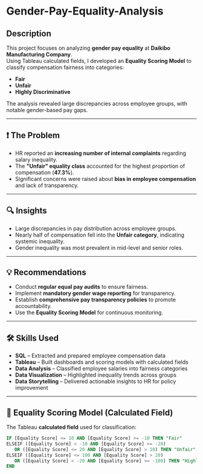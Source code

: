 # Gender-Pay-Equality-Analysis
##  Description
This project focuses on analyzing **gender pay equality** at **Daikibo Manufacturing Company**.  
Using Tableau calculated fields, I developed an **Equality Scoring Model** to classify compensation fairness into categories:
- **Fair**
- **Unfair**
- **Highly Discriminative**

The analysis revealed large discrepancies across employee groups, with notable gender-based pay gaps.

---

## ❗ The Problem
- HR reported an **increasing number of internal complaints** regarding salary inequality.  
- The **"Unfair" equality class** accounted for the highest proportion of compensation (**47.3%**).  
- Significant concerns were raised about **bias in employee compensation** and lack of transparency.

---

## 🔍 Insights
- Large discrepancies in pay distribution across employee groups.  
- Nearly half of compensation fell into the **Unfair category**, indicating systemic inequality.  
- Gender inequality was most prevalent in mid-level and senior roles.  

---

## 💡 Recommendations
- Conduct **regular equal pay audits** to ensure fairness.  
- Implement **mandatory gender wage reporting** for transparency.  
- Establish **comprehensive pay transparency policies** to promote accountability.  
- Use the **Equality Scoring Model** for continuous monitoring.  

---

## 🛠️ Skills Used
- **SQL** – Extracted and prepared employee compensation data  
- **Tableau** – Built dashboards and scoring models with calculated fields  
- **Data Analysis** – Classified employee salaries into fairness categories  
- **Data Visualization** – Highlighted inequality trends across groups  
- **Data Storytelling** – Delivered actionable insights to HR for policy improvement  

---

## 🧮 Equality Scoring Model (Calculated Field)
The Tableau **calculated field** used for classification:  

```sql
IF [Equality Score] <= 10 AND [Equality Score] >= -10 THEN "Fair"
ELSEIF ([Equality Score] < -10 AND [Equality Score] >= -20)
   OR ([Equality Score] <= 20 AND [Equality Score] > 10) THEN "Unfair"
ELSEIF ([Equality Score] <= 100 AND [Equality Score] > 20)
   OR ([Equality Score] < -20 AND [Equality Score] >= -100) THEN "Highly Discriminative"
END
